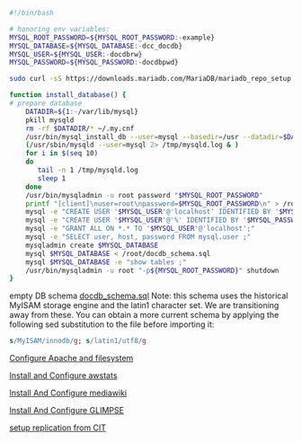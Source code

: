 ```bash 
#!/bin/bash

# honoring env variables:
MYSQL_ROOT_PASSWORD=${MYSQL_ROOT_PASSWORD:-example}
MYSQL_DATABASE=${MYSQL_DATABASE:-dcc_docdb}
MYSQL_USER=${MYSQL_USER:-docdbrw}
MYSQL_PASSWORD=${MYSQL_PASSWORD:-docdbpwd}

sudo curl -sS https://downloads.mariadb.com/MariaDB/mariadb_repo_setup | bash

function install_database() {
# prepare database
    DATADIR=${1:-/var/lib/mysql}
    pkill mysqld
    rm -rf $DATADIR/* ~/.my.cnf
    /usr/bin/mysql_install_db --user=mysql --basedir=/usr --datadir=$DATADIR
    (/usr/sbin/mysqld --user=mysql 2> /tmp/mysqld.log & )
    for i in $(seq 10)
    do
       tail -n 1 /tmp/mysqld.log
       sleep 1
    done
    /usr/bin/mysqladmin -u root password "$MYSQL_ROOT_PASSWORD"
    printf "[client]\nuser=root\npassword=$MYSQL_ROOT_PASSWORD\n" > /root/.my.cnf
    mysql -e "CREATE USER '$MYSQL_USER'@'localhost' IDENTIFIED BY '$MYSQL_PASSWORD';"
    mysql -e "CREATE USER '$MYSQL_USER'@'%' IDENTIFIED BY '$MYSQL_PASSWORD';"
    mysql -e "GRANT ALL ON *.* TO '$MYSQL_USER'@'localhost';"
    mysql -e "SELECT user, host, password FROM mysql.user ;"
    mysqladmin create $MYSQL_DATABASE
    mysql $MYSQL_DATABASE < /root/docdb_schema.sql
    mysql $MYSQL_DATABASE -e "show tables ;"
    /usr/bin/mysqladmin -u root "-p${MYSQL_ROOT_PASSWORD}" shutdown
}
```

empty DB schema [docdb_schema.sql](uploads/91ddc3b059f4bcd7dea8b4789dcaf69b/docdb_schema.sql)
Note: this schema uses the historical MyISAM storage engine and the latin1 character set. We are transitioning away from these. You can obtain a more current schema by applying the following sed substitution to the file before importing it:
```sed
s/MyISAM/innodb/g; s/latin1/utf8/g
```



[Configure Apache and filesystem](/philippe.grassia/dcc-india/wikis/ConfigureApache)

[Install and Configure awstats](/philippe.grassia/dcc-india/wikis/ConfigureAwstats)

[Install And Configure mediawiki](/philippe.grassia/dcc-india/wikis/InstallWiki)

[Install And Configure GLIMPSE](/philippe.grassia/dcc-india/wikis/InstallGLIMPSE)

[setup replication from CIT](/philippe.grassia/dcc-india/wikis/ConfigureReplication)